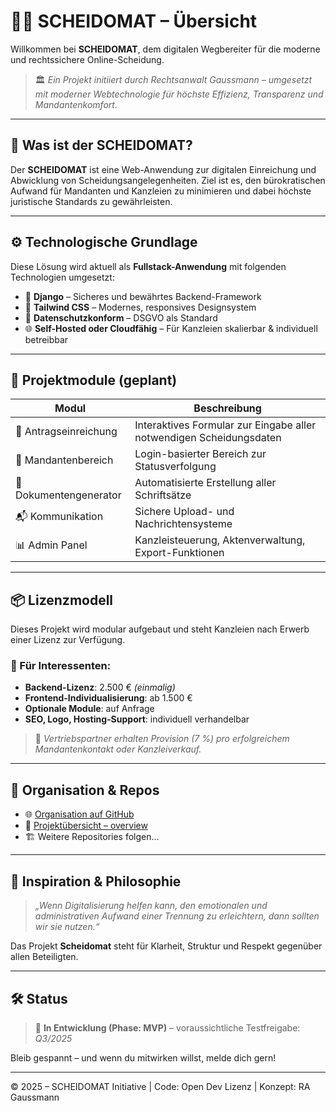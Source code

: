 # 👨‍⚖️ SCHEIDOMAT – Übersicht

Willkommen bei **SCHEIDOMAT**, dem digitalen Wegbereiter für die moderne und rechtssichere Online-Scheidung.

> 🏛️ *Ein Projekt initiiert durch Rechtsanwalt Gaussmann – umgesetzt mit moderner Webtechnologie für höchste Effizienz, Transparenz und Mandantenkomfort.*

---

## 📌 Was ist der SCHEIDOMAT?

Der **SCHEIDOMAT** ist eine Web-Anwendung zur digitalen Einreichung und Abwicklung von Scheidungsangelegenheiten. Ziel ist es, den bürokratischen Aufwand für Mandanten und Kanzleien zu minimieren und dabei höchste juristische Standards zu gewährleisten.

---

## ⚙️ Technologische Grundlage

Diese Lösung wird aktuell als **Fullstack-Anwendung** mit folgenden Technologien umgesetzt:

* 🐍 **Django** – Sicheres und bewährtes Backend-Framework
* 💨 **Tailwind CSS** – Modernes, responsives Designsystem
* 🔐 **Datenschutzkonform** – DSGVO als Standard
* 🌐 **Self-Hosted oder Cloudfähig** – Für Kanzleien skalierbar & individuell betreibbar

---

## 🧱 Projektmodule (geplant)

| Modul                  | Beschreibung                                                        |
| ---------------------- | ------------------------------------------------------------------- |
| 📝 Antragseinreichung  | Interaktives Formular zur Eingabe aller notwendigen Scheidungsdaten |
| 👥 Mandantenbereich    | Login-basierter Bereich zur Statusverfolgung                        |
| 📄 Dokumentengenerator | Automatisierte Erstellung aller Schriftsätze                        |
| 📬 Kommunikation       | Sichere Upload- und Nachrichtensysteme                              |
| 📊 Admin Panel         | Kanzleisteuerung, Aktenverwaltung, Export-Funktionen                |

---

## 📦 Lizenzmodell

Dieses Projekt wird modular aufgebaut und steht Kanzleien nach Erwerb einer Lizenz zur Verfügung.

### 💼 Für Interessenten:

* **Backend-Lizenz**: 2.500 € *(einmalig)*
* **Frontend-Individualisierung**: ab 1.500 €
* **Optionale Module**: auf Anfrage
* **SEO, Logo, Hosting-Support**: individuell verhandelbar

> 🤝 *Vertriebspartner erhalten Provision (7 %) pro erfolgreichem Mandantenkontakt oder Kanzleiverkauf.*

---

## 🔗 Organisation & Repos

* 🌐 [Organisation auf GitHub](https://github.com/SCHEIDOMAT)
* 📁 [Projektübersicht – overview](https://github.com/SCHEIDOMAT/overview)
* 🏗️ Weitere Repositories folgen...

---

## 🧠 Inspiration & Philosophie

> *„Wenn Digitalisierung helfen kann, den emotionalen und administrativen Aufwand einer Trennung zu erleichtern, dann sollten wir sie nutzen.“*

Das Projekt **Scheidomat** steht für Klarheit, Struktur und Respekt gegenüber allen Beteiligten.

---

## 🛠 Status

> 🚧 **In Entwicklung (Phase: MVP)** – voraussichtliche Testfreigabe: *Q3/2025*

Bleib gespannt – und wenn du mitwirken willst, melde dich gern!

---

© 2025 – SCHEIDOMAT Initiative | Code: Open Dev Lizenz | Konzept: RA Gaussmann
